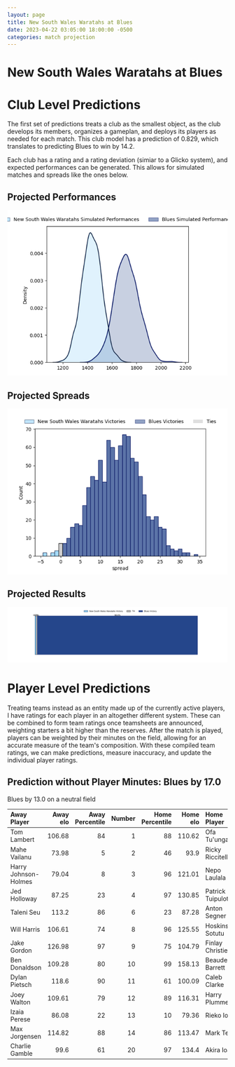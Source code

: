 ```yaml
---  
layout: page  
title: New South Wales Waratahs at Blues  
date: 2023-04-22 03:05:00 18:00:00 -0500  
categories: match projection  
---
```

# New South Wales Waratahs at Blues

# Club Level Predictions


The first set of predictions treats a club as the smallest object, as the club develops its members, organizes a gameplan, and deploys its players as needed for each match. This club model has a prediction of 0.829, which translates to predicting Blues to win by 14.2.

Each club has a rating and a rating deviation (simiar to a Glicko system), and expected performances can be generated. This allows for simulated matches and spreads like the ones below.
## Projected Performances


![Projected Performances](plots/performances_2023-04-22-Blues-NewSouthWalesWaratahs.png)
## Projected Spreads


![Projected Spreads](plots/spreads_2023-04-22-Blues-NewSouthWalesWaratahs.png)
## Projected Results


![Projected Results](plots/resultbar_2023-04-22-Blues-NewSouthWalesWaratahs.png)
# Player Level Predictions


Treating teams instead as an entity made up of the currently active players, I have ratings for each player in an altogether different system. These can be combined to form team ratings once teamsheets are announced, weighting starters a bit higher than the reserves. After the match is played, players can be weighted by their minutes on the field, allowing for an accurate measure of the team's composition. With these compiled team ratings, we can make predictions, measure inaccuracy, and update the individual player ratings.
## Prediction without Player Minutes: Blues by 17.0


Blues by 13.0 on a neutral field



| Away Player          |   Away elo |   Away Percentile |   Number |   Home Percentile |   Home elo | Home Player       |
|:---------------------|-----------:|------------------:|---------:|------------------:|-----------:|:------------------|
| Tom Lambert          |     106.68 |                84 |        1 |                88 |     110.62 | Ofa Tu'ungafasi   |
| Mahe Vailanu         |      73.98 |                 5 |        2 |                46 |      93.9  | Ricky Riccitelli  |
| Harry Johnson-Holmes |      79.04 |                 8 |        3 |                96 |     121.01 | Nepo Laulala      |
| Jed Holloway         |      87.25 |                23 |        4 |                97 |     130.85 | Patrick Tuipulotu |
| Taleni Seu           |     113.2  |                86 |        6 |                23 |      87.28 | Anton Segner      |
| Will Harris          |     106.61 |                74 |        8 |                96 |     125.55 | Hoskins Sotutu    |
| Jake Gordon          |     126.98 |                97 |        9 |                75 |     104.79 | Finlay Christie   |
| Ben Donaldson        |     109.28 |                80 |       10 |                99 |     158.13 | Beauden Barrett   |
| Dylan Pietsch        |     118.6  |                90 |       11 |                61 |     100.09 | Caleb Clarke      |
| Joey Walton          |     109.61 |                79 |       12 |                89 |     116.31 | Harry Plummer     |
| Izaia Perese         |      86.08 |                22 |       13 |                10 |      79.36 | Rieko Ioane       |
| Max Jorgensen        |     114.82 |                88 |       14 |                86 |     113.47 | Mark Telea        |
| Charlie Gamble       |      99.6  |                61 |       20 |                97 |     134.4  | Akira Ioane       |

